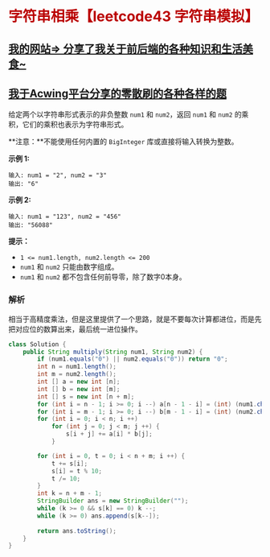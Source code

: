 # <font color='bb000'>字符串相乘【leetcode43 字符串模拟】</font>

## [我的网站=> 分享了我关于前后端的各种知识和生活美食~](https://www.fanxy.cloud)

## [我于Acwing平台分享的零散刷的各种各样的题](https://www.acwing.com/blog/content/33005/) 

给定两个以字符串形式表示的非负整数 `num1` 和 `num2`，返回 `num1` 和 `num2` 的乘积，它们的乘积也表示为字符串形式。

**注意：**不能使用任何内置的 `BigInteger` 库或直接将输入转换为整数。



**示例 1:**

```
输入: num1 = "2", num2 = "3"
输出: "6"
```

**示例 2:**

```
输入: num1 = "123", num2 = "456"
输出: "56088"
```

 

**提示：**

- `1 <= num1.length, num2.length <= 200`
- `num1` 和 `num2` 只能由数字组成。
- `num1` 和 `num2` 都不包含任何前导零，除了数字0本身。



### 解析

相当于高精度乘法，但是这里提供了一个思路，就是不要每次计算都进位，而是先把对应位的数算出来，最后统一进位操作。



```java
class Solution {
    public String multiply(String num1, String num2) {
        if (num1.equals("0") || num2.equals("0")) return "0";
        int n = num1.length();
        int m = num2.length();
        int [] a = new int [n];
        int [] b = new int [m];
        int [] s = new int [n + m];
        for (int i = n - 1; i >= 0; i --) a[n - 1 - i] = (int) (num1.charAt(i) - '0');
        for (int i = m - 1; i >= 0; i --) b[m - 1 - i] = (int) (num2.charAt(i) - '0');
        for (int i = 0; i < n; i ++)
            for (int j = 0; j < m; j ++) {
                s[i + j] += a[i] * b[j];
            }

        for (int i = 0, t = 0; i < n + m; i ++) {
            t += s[i];
            s[i] = t % 10;
            t /= 10;
        }
        int k = n + m - 1;
        StringBuilder ans = new StringBuilder("");
        while (k >= 0 && s[k] == 0) k --;
        while (k >= 0) ans.append(s[k--]);
        
        return ans.toString();
    }
}
```

